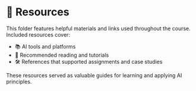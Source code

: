 # 📂 Resources

This folder features helpful materials and links used throughout the course.  
Included resources cover:

- 📚 AI tools and platforms  
- 🔗 Recommended reading and tutorials  
- 🛠️ References that supported assignments and case studies  

These resources served as valuable guides for learning and applying AI principles.
